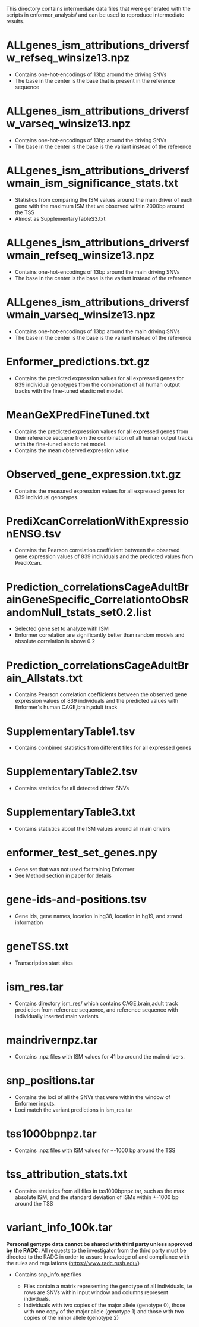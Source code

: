 This directory contains intermediate data files that were generated with the scripts in enformer_analysis/ and can be used to reproduce intermediate results.

# ALLgenes_ism_attributions_driversfw_refseq_winsize13.npz
- Contains one-hot-encodings of 13bp around the driving SNVs
- The base in the center is the base that is present in the reference sequence

# ALLgenes_ism_attributions_driversfw_varseq_winsize13.npz
- Contains one-hot-encodings of 13bp around the driving SNVs
- The base in the center is the base is the variant instead of the reference

# ALLgenes_ism_attributions_driversfwmain_ism_significance_stats.txt
- Statistics from comparing the ISM values around the main driver of each gene with the maximum ISM that we observed within 2000bp around the TSS
- Almost as SupplementaryTableS3.txt

# ALLgenes_ism_attributions_driversfwmain_refseq_winsize13.npz
- Contains one-hot-encodings of 13bp around the main driving SNVs
- The base in the center is the base is the variant instead of the reference

# ALLgenes_ism_attributions_driversfwmain_varseq_winsize13.npz
- Contains one-hot-encodings of 13bp around the main driving SNVs
- The base in the center is the base is the variant instead of the reference

# Enformer_predictions.txt.gz
- Contains the predicted expression values for all expressed genes for 839 individual genotypes from the combination of all human output tracks with the fine-tuned elastic net model.

# MeanGeXPredFineTuned.txt
- Contains the predicted expression values for all expressed genes from their reference sequene from the combination of all human output tracks with the fine-tuned elastic net model.
- Contains the mean observed expression value

# Observed_gene_expression.txt.gz
- Contains the measured expression values for all expressed genes for 839 individual genotypes.

# PrediXcanCorrelationWithExpressionENSG.tsv
- Contains the Pearson correlation coefficient between the observed gene expression values of 839 individuals and the predicted values from PrediXcan.

# Prediction_correlationsCageAdultBrainGeneSpecific_CorrelationtoObsRandomNull_tstats_set0.2.list
- Selected gene set to analyze with ISM
- Enformer correlation are significantly better than random models and absolute correlation is above 0.2

# Prediction_correlationsCageAdultBrain_Allstats.txt
- Contains Pearson correlation coefficients between the observed gene expression values of 839 individuals and the predicted values with Enformer's human CAGE,brain,adult track

# SupplementaryTable1.tsv
- Contains combined statistics from different files for all expressed genes

# SupplementaryTable2.tsv
- Contains statistics for all detected driver SNVs

# SupplementaryTable3.txt
- Contains statistics about the ISM values around all main drivers 

# enformer_test_set_genes.npy
- Gene set that was not used for training Enformer
- See Method section in paper for details

# gene-ids-and-positions.tsv
- Gene ids, gene names, location in hg38, location in hg19, and strand information 

# geneTSS.txt
- Transcription start sites

# ism_res.tar
- Contains directory ism_res/ which contains CAGE,brain,adult track prediction from reference sequence, and reference sequence with individually inserted main variants

# maindrivernpz.tar
- Contains .npz files with ISM values for 41 bp around the main drivers. 

# snp_positions.tar
- Contains the loci of all the SNVs that were within the window of Enformer inputs. 
- Loci match the variant predictions in ism_res.tar

# tss1000bpnpz.tar
- Contains .npz files with ISM values for +-1000 bp around the TSS

# tss_attribution_stats.txt
- Contains statistics from all files in tss1000bpnpz.tar, such as the max absolute ISM, and the standard deviation of ISMs within +-1000 bp around the TSS

# variant_info_100k.tar
**Personal gentype data cannot be shared with third party unless approved by the RADC.** All requests to the investigator from the third party must be directed to the
RADC in order to assure knowledge of and compliance with the rules and regulations (https://www.radc.rush.edu/)
- Contains <geneid>snp_info.npz files
  - Files contain a matrix representing the genotype of all individuals, i.e rows are SNVs within input window and columns represent indivduals. 
  - Individuals with two copies of the major allele (genotype 0), those with one copy of the major allele (genotype 1) and those with two copies of the minor allele (genotype 2) 

